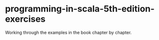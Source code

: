 # programming-in-scala-5th-edition-exercises
Working through the examples in the book chapter by chapter. 
